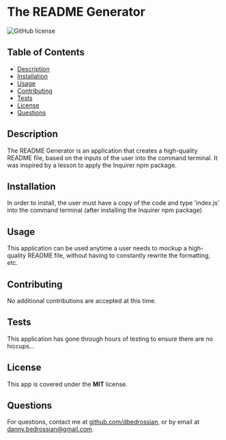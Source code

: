 # The README Generator

  ![GitHub license](https://img.shields.io/badge/license-MIT-blue.svg)

  ## Table of Contents

  - [Description](#description)
  - [Installation](#installation)
  - [Usage](#usage)
  - [Contributing](#contributing)
  - [Tests](#tests)
  - [License](#license)
  - [Questions](#questions)

  ## Description
  The README Generator is an application that creates a high-quality README file, based on the inputs of the user into the command terminal. It was inspired by a lesson to apply the Inquirer npm package.

  ## Installation
  In order to install, the user must have a copy of the code and type 'index.js' into the command terminal (after installing the Inquirer npm package)

  ## Usage
  This application can be used anytime a user needs to mockup a high-quality README file, without having to constantly rewrite the formatting, etc.

  ## Contributing
  No additional contributions are accepted at this time.

  ## Tests
  This application has gone through hours of testing to ensure there are no hiccups...

  ## License
  This app is covered under the **MIT** license.

  ## Questions
  For questions, contact me at [github.com/dbedrossian](github.com/dbedrossian), or by email at [danny.bedrossian@gmail.com](danny.bedrossian@gmail.com).
